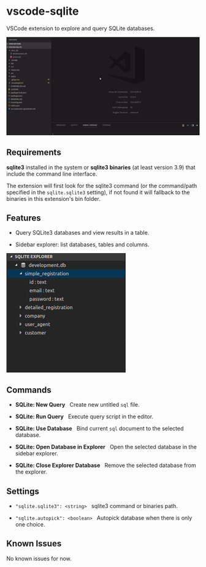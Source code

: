 # vscode-sqlite

VSCode extension to explore and query SQLite databases.

![static/sqlite_workflow_1](https://raw.githubusercontent.com/AlexCovizzi/vscode-sqlite/master/static/sqlite_workflow_1.gif "SQLite Workflow")

## Requirements
**sqlite3** installed in the system or **sqlite3 binaries** (at least version 3.9) that include the command line interface.

The extension will first look for the sqlite3 command (or the command/path specified in the `sqlite.sqlite3` setting), if not found it will fallback to the binaries in this extension's bin folder.

## Features

* Query SQLite3 databases and view results in a table.

* Sidebar explorer: list databases, tables and columns.

![static/sqlite_explorer](https://raw.githubusercontent.com/AlexCovizzi/vscode-sqlite/master/static/sqlite_explorer.png)

## Commands

* **SQLite: New Query** &nbsp; Create new untitled ```sql``` file.

* **SQLite: Run Query** &nbsp; Execute query script in the editor.

* **SQLite: Use Database** &nbsp; Bind current ```sql``` document to the selected database.

* **SQLite: Open Database in Explorer** &nbsp; Open the selected database in the sidebar explorer.

* **SQLite: Close Explorer Database** &nbsp; Remove the selected database from the explorer.



## Settings

* `"sqlite.sqlite3": <string>` &nbsp; sqlite3 command or binaries path.

* `"sqlite.autopick": <boolean>` &nbsp; Autopick database when there is only one choice.

## Known Issues

No known issues for now.
